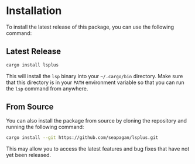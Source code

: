 # Installation

To install the latest release of this package, you can use the following command:

## Latest Release

```bash
cargo install lsplus
```

This will install the `lsp` binary into your `~/.cargo/bin` directory. Make
sure that this directory is in your `PATH` environment variable so that you
can run the `lsp` command from anywhere.

## From Source

You can also install the package from source by cloning the repository and
running the following command:

```bash
cargo install --git https://github.com/seapagan/lsplus.git
```

This may allow you to access the latest features and bug fixes that have not
yet been released.
